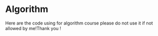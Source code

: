 # Algorithm
Here are the code using for algorithm course please do not use it if not allowed by me!Thank you !
